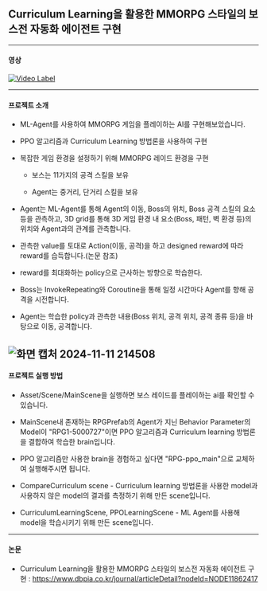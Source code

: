 ## Curriculum Learning을 활용한 MMORPG 스타일의 보스전 자동화 에이전트 구현

---
#### 영상

[![Video Label](http://img.youtube.com/vi/kNySQkXRHXE/0.jpg)](https://youtu.be/DT2CJnAG5Qo&t=1s)

---
#### 프로젝트 소개

* ML-Agent를 사용하여 MMORPG 게임을 플레이하는 AI를 구현해보았습니다.
  
* PPO 알고리즘과 Curriculum Learning 방법론을 사용하여 구현
  
* 복잡한 게임 환경을 설정하기 위해 MMORPG 레이드 환경을 구현
  * 보스는 11가지의 공격 스킬을 보유
 
  * Agent는 중거리, 단거리 스킬을 보유
 
* Agent는 ML-Agent를 통해 Agent의 이동, Boss의 위치, Boss 공격 스킬의 요소 등을 관측하고, 3D grid를 통해 3D 게임 환경 내 요소(Boss, 패턴, 벽 환경 등)의 위치와 Agent과의 관계를 관측합니다.
* 관측한 value를 토대로 Action(이동, 공격)을 하고 designed reward에 따라 reward를 습득합니다.(논문 참조)
* reward를 최대화하는 policy으로 근사하는 방향으로 학습한다.
* Boss는 InvokeRepeating와 Coroutine을 통해 일정 시간마다 Agent를 향해 공격을 시전합니다.
* Agent는 학습한 policy과 관측한 내용(Boss 위치, 공격 위치, 공격 종류 등)을 바탕으로 이동, 공격합니다.

![화면 캡처 2024-11-11 214508](https://github.com/user-attachments/assets/326f4e52-30be-4f37-8626-ca4d6c976a16)
---
#### 프로젝트 실행 방법

* Asset/Scene/MainScene을 실행하면 보스 레이드를 플레이하는 ai를 확인할 수 있습니다.
* MainScene내 존재하는 RPGPrefab의 Agent가 지닌 Behavior Parameter의 Model이 "RPG1-5000727"이면 PPO 알고리즘과 Curriculum learning 방법론을 결합하여 학습한 brain입니다.
* PPO 알고리즘만 사용한 brain을 경험하고 싶다면 "RPG-ppo_main"으로 교체하여 실행해주시면 됩니다.

* CompareCurriculum scene - Curriculum learning 방법론을 사용한 model과 사용하지 않은 model의 결과를 측정하기 위해 만든 scene입니다.
* CurriculumLearningScene, PPOLearningScene - ML Agent를 사용해 model을 학습시키기 위해 만든 scene입니다.

---
#### 논문
* Curriculum Learning을 활용한 MMORPG 스타일의 보스전 자동화 에이전트 구현 : <https://www.dbpia.co.kr/journal/articleDetail?nodeId=NODE11862417>
